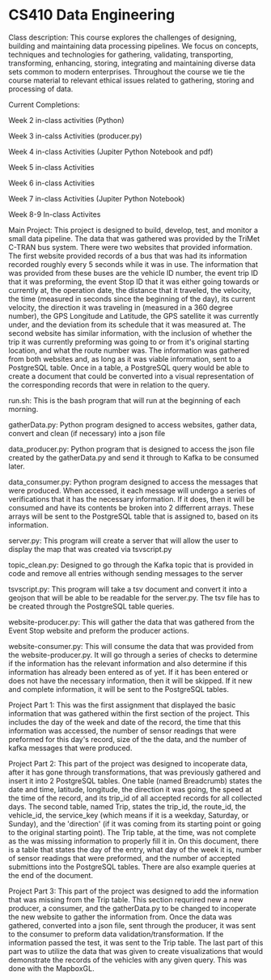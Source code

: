 # CS410 Data Engineering

Class description: This course explores the challenges of designing, building and maintaining data processing pipelines. We focus on concepts, techniques and technologies for gathering, validating, transporting, transforming, enhancing, storing, integrating and maintaining diverse data sets common to modern enterprises. Throughout the course we tie the course material to relevant ethical issues related to gathering, storing and processing of data.


Current Completions:

Week 2 in-class activities (Python) 

Week 3 in-calss Activities (producer.py)

Week 4 in-class Activities (Jupiter Python Notebook and pdf)

Week 5 in-class Activities 

Week 6 in-class Activities

Week 7 in-class Activities (Jupiter Python Notebook)

Week 8-9 In-class Activites 


Main Project: This project is designed to build, develop, test, and monitor a small data pipeline. The data that was gathered was provided by the TriMet C-TRAN bus system. There were two websites that provided information. The first website provided records of a bus that was had its information recorded roughly every 5 seconds while it was in use. The information that was provided from these buses are the vehicle ID number, the event trip ID that it was preforming, the event Stop ID that it was either going towards or currently at, the operation date, the distance that it traveled, the velocity, the time (measured in seconds since the beginning of the day), its current velocity, the direction it was traveling in (measured in a 360 degree number), the GPS Longitude and Latitude, the GPS satellite it was currently under, and the deviation from its schedule that it was measured at. The second website has similar information, with the inclusion of whether the trip it was currently preforming was going to or from it's original starting location, and what the route number was. The information was gathered from both websites and, as long as it was viable information, sent to a PostgreSQL table. Once in a table, a PostgreSQL query would be able to create a document that could be converted into a visual representation of the corresponding records that were in relation to the query. 

  run.sh: This is the bash program that will run at the beginning of each morning. 

  gatherData.py: Python program designed to access websites, gather data, convert and clean (if necessary) into a json file

  data_producer.py: Python program that is designed to access the json file created by the gatherData.py and send it through to Kafka to be consumed later. 

  data_consumer.py: Python program designed to access the messages that were produced. When accessed, it each message will undergo a series of verifications that it has the necessary information. If it does, then it will be consumed and have its contents be broken into 2 differrent arrays. These arrays will be sent to the PostgreSQL table that is assigned to, based on its information.

  server.py: This program will create a server that will allow the user to display the map that was created via tsvscript.py

  topic_clean.py: Designed to go through the Kafka topic that is provided in code and remove all entries withough sending messages to the server

  tsvscript.py: This program will take a tsv document and convert it into a geojson that will be able to be readable for the server.py. The tsv file has to be created through the PostgreSQL table queries.

  website-producer.py: This will gather the data that was gathered from the Event Stop website and preform the producer actions.

  website-consumer.py: This will consume the data that was provided from the website-producer.py. It will go through a series of checks to determine if the information has the relevant information and also determine if this information has already been entered as of yet. If it has been entered or does not have the necessary information, then it will be skipped. If it new and complete information, it will be sent to the PostgreSQL tables.


  Project Part 1: This was the first assignment that displayed the basic  information that was gathered within the first section of the project. This includes the day of the week and date of the record, the time that this information was accessed, the number of sensor readings that were preformed for this day's record, size of the the data, and the number of kafka messages that were produced. 

  Project Part 2: This part of the project was designed to incoperate data, after it has gone through transformations, that was previously gathered and insert it into 2 PostgreSQL tables. One table (named Breadcrumb) states the date and time, latitude, longitude, the direction it was going, the speed at the time of the record, and its trip_id of all accepted records for all collected days. The second table, named Trip, states the trip_id, the route_id, the vehicle_id, the service_key (which means if it is a weekday, Saturday, or Sunday), and the 'direction' (if it was coming from its starting point or going to the original starting point). The Trip table, at the time, was not complete as the was missing information to properly fill it in. On this document, there is a table that states the day of the entry, what day of the week it is, number of sensor readings that were preformed, and the number of accepted submittions into the PostgreSQL tables. There are also example queries at the end of the document. 

  Project Part 3: This part of the project was designed to add the information that was missing from the Trip table. This section requrired new a new producer, a consumer, and the gatherData.py to be changed to incoperate the new website to gather the information from. Once the data was gathered, converted into a json file, sent through the producer, it was sent to the consumer to preform data validation/transformation. If the information passed the test, it was sent to the Trip table. The last part of this part was to utilize the data that was given to create visualizations that would demonstrate  the records of the vehicles with any given query. This was done with the MapboxGL. 
